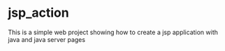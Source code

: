 # jsp_action
This is a simple web project showing how to create a jsp application with java and java server pages
